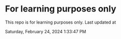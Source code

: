 # For learning purposes only
This repo is for learning purposes only.
Last updated at

Saturday, February 24, 2024 1:33:47 PM

